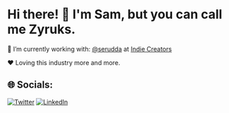 # Hi there! 👋 I'm Sam, but you can call me Zyruks.
🔭 I’m currently working with: [@serudda](https://twitter.com/serudda) at [Indie Creators](https://github.com/Indie-Creator-Community)

:heart: Loving this industry more and more.


## 🌐 Socials:
[![Twitter](https://img.shields.io/badge/Twitter-%231DA1F2.svg?logo=Twitter&logoColor=white)](https://twitter.com/Zyruks)
[![LinkedIn](https://img.shields.io/badge/LinkedIn-%230077B5.svg?logo=linkedin&logoColor=white)](https://www.linkedin.com/in/zyruks/)

